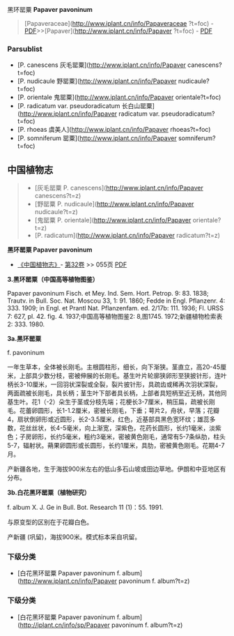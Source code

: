 黑环罂粟 **Papaver pavoninum**

> [Papaveraceae](http://www.iplant.cn/info/Papaveraceae ?t=foc) - [PDF](http://iplant.cn/foc/pdf/Papaveraceae.pdf)>>[Papaver](http://www.iplant.cn/info/Papaver ?t=foc) - [PDF](http://www.iplant.cn/foc/pdf/Papaver.pdf)

### Parsublist

* [P.  canescens  灰毛罂粟](http://www.iplant.cn/info/Papaver canescens?t=foc)
* [P.  nudicaule  野罂粟](http://www.iplant.cn/info/Papaver nudicaule?t=foc)
* [P.  orientale  鬼罂粟](http://www.iplant.cn/info/Papaver orientale?t=foc)
* [P.  radicatum var. pseudoradicatum  长白山罂粟](http://www.iplant.cn/info/Papaver radicatum var. pseudoradicatum?t=foc)
* [P.  rhoeas  虞美人](http://www.iplant.cn/info/Papaver rhoeas?t=foc)
* [P.  somniferum  罂粟](http://www.iplant.cn/info/Papaver somniferum?t=foc)

## 中国植物志

> * [灰毛罂粟  P.  canescens](http://www.iplant.cn/info/Papaver canescens?t=z)
> * [野罂粟  P.  nudicaule](http://www.iplant.cn/info/Papaver nudicaule?t=z)
> * [鬼罂粟  P.  orientale](http://www.iplant.cn/info/Papaver orientale?t=z)
> * [P.  radicatum](http://www.iplant.cn/info/Papaver radicatum?t=z)

**黑环罂粟 Papaver pavoninum**

* [《中国植物志》](http://www.iplant.cn/frps)- [第32卷](http://www.iplant.cn/frps/vol/32) >> 055页 [PDF](http://www.iplant.cn/frps/pdf/32/055.pdf)

**3.黑环罂粟（中国高等植物图鉴）**

Papaver pavoninum Fisch. et Mey. Ind. Sem. Hort. Petrop. 9: 83. 1838; Trautv. in Bull. Soc. Nat. Moscou 33, 1: 91. 1860; Fedde in Engl. Pflanzenr. 4: 333. 1909; in Engl. et Prantl Nat. Pflanzenfam. ed. 2/17b: 111. 1936; Fl. URSS 7: 627, pl. 42. fig. 4. 1937;中国高等植物图鉴2: 8,图1745. 1972;新疆植物检索表2: 333. 1980.

**3a.黑环罂粟**

f. pavoninum

一年生草本，全体被长刚毛。主根圆柱形，细长，向下渐狭。茎直立，高20-45厘米，上部具少数分枝，密被伸展的长刚毛。基生叶片轮廓狭卵形至狭披针形，连叶柄长3-10厘米，一回羽状深裂或全裂，裂片披针形，具疏齿或稀再次羽状深裂，两面疏被长刚毛，具长柄；茎生叶下部者具长柄，上部者具短柄至近无柄，其他同基生叶。花1（-2）朵生于茎或分枝先端；花梗长3-7厘米，稍压扁，疏被长刚毛。花蕾卵圆形，长1-1.2厘米，密被长刚毛，下垂；萼片2，舟状，早落；花瓣4，扇状倒卵形或近圆形，长2-3.5厘米，红色，近基部具黑色宽环纹；雄蕊多数，花丝丝状，长4-5毫米，向上渐宽，深紫色，花药长圆形，长约1毫米，淡紫色；子房卵形，长约5毫米，粗约3毫米，密被黄色刚毛，通常有5-7条纵肋，柱头5-7，辐射状。蒴果卵圆形或长圆形，长约1厘米，具肋，密被黄色刚毛。花期4-7月。

产新疆各地，生于海拔900米左右的低山多石山坡或田边草地。伊朗和中亚地区有分布。

**3b.白花黑环罂粟（植物研究）**

f. album X. J. Ge in Bull. Bot. Research 11 (1)：55. 1991.

与原变型的区别在于花瓣白色。

产新疆 (巩留)，海拔900米。模式标本采自巩留。

### 下级分类
* [白花黑环罂粟  Papaver pavoninum f. album](http://www.iplant.cn/info/Papaver pavoninum f. album?t=z)

### 下级分类
* [白花黑环罂粟  Papaver pavoninum f. album](http://iplant.cn/info/sp/Papaver pavoninum f. album?t=z)
